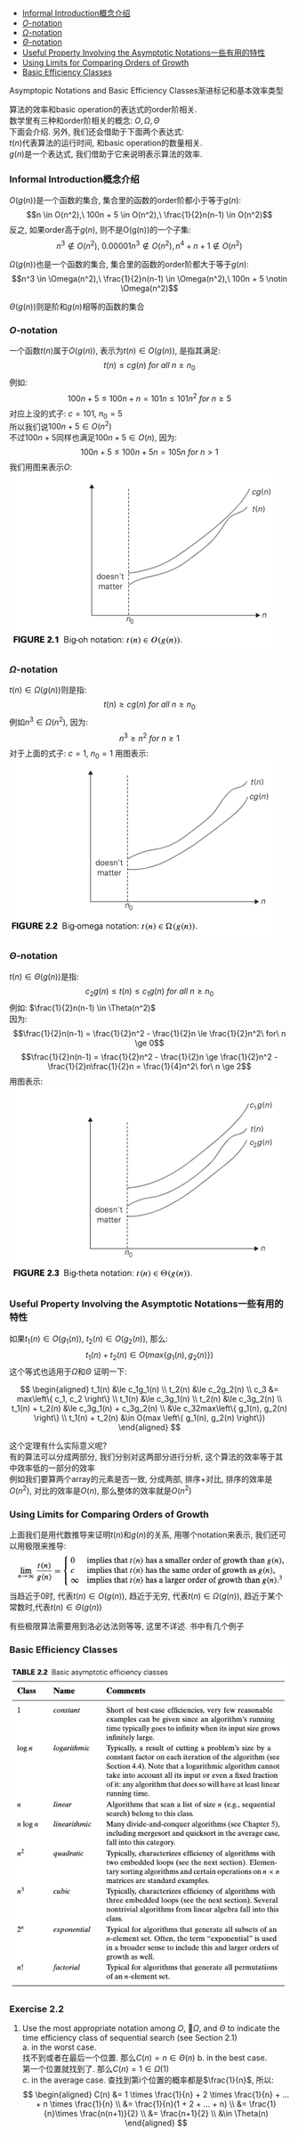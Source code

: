 <!-- TOC -->

- [Informal Introduction概念介绍](#informal-introduction概念介绍)
- [$O$-notation](#o-notation)
- [$\Omega$-notation](#\omega-notation)
- [$\Theta$-notation](#\theta-notation)
- [Useful Property Involving the Asymptotic Notations一些有用的特性](#useful-property-involving-the-asymptotic-notations一些有用的特性)
- [Using Limits for Comparing Orders of Growth](#using-limits-for-comparing-orders-of-growth)
- [Basic Efficiency Classes](#basic-efficiency-classes)

<!-- /TOC -->

Asymptopic Notations and Basic Efficiency Classes渐进标记和基本效率类型

算法的效率和basic operation的表达式的order阶相关.  
数学里有三种和order阶相关的概念: $O, \Omega, \Theta$  
下面会介绍. 另外, 我们还会借助于下面两个表达式:  
$t(n)$代表算法的运行时间, 和basic operation的数量相关.  
$g(n)$是一个表达式, 我们借助于它来说明表示算法的效率.

<a id="markdown-informal-introduction概念介绍" name="informal-introduction概念介绍"></a>
### Informal Introduction概念介绍

$O(g(n))$是一个函数的集合, 集合里的函数的order阶都小于等于$g(n)$:
$$n \in O(n^2),\ 100n + 5 \in O(n^2),\ \frac{1}{2}n(n-1) \in O(n^2)$$
反之, 如果order高于$g(n)$, 则不是O(g(n))的一个子集:
$$n^3 \notin O(n^2),\ 0.00001n^3 \notin O(n^2), n^4 + n + 1 \notin O(n^2)$$

$\Omega(g(n))$也是一个函数的集合, 集合里的函数的order阶都大于等于$g(n)$:
$$n^3 \in \Omega(n^2),\ \frac{1}{2}n(n-1) \in \Omega(n^2),\ 100n + 5 \notin \Omega(n^2)$$

$\Theta(g(n))$则是阶和$g(n)$相等的函数的集合

<a id="markdown-o-notation" name="o-notation"></a>
### $O$-notation

一个函数$t(n)$属于$O(g(n))$, 表示为$t(n) \in O(g(n))$, 是指其满足:
$$t(n) \le cg(n)\ for\ all\ n \ge n_0$$
例如:
$$100n + 5 \le 100n + n = 101n \le 101n^2\ for\ n \ge 5$$
对应上没的式子: $c = 101,\ n_0 = 5$  
所以我们说$100n + 5 \in O(n^2)$  
不过$100n + 5$同样也满足$100n + 5 \in O(n)$, 因为:
$$100n + 5 \le 100n + 5n = 105n\ for\ n \gt 1$$
我们用图来表示$O$:  
<img src="_images/algorithm/big_oh_notation.png">

<a id="markdown-\omega-notation" name="\omega-notation"></a>
### $\Omega$-notation

$t(n) \in \Omega(g(n))$则是指:
$$t(n) \ge cg(n)\ for\ all\ n \ge n_0$$
例如$n^3 \in \Omega(n^2)$, 因为:
$$n^3 \ge n^2\ for\ n \ge 1$$
对于上面的式子: $c = 1,\ n_0 = 1$
用图表示:  
<img src="_images/algorithm/big_omega_notation.png">

<a id="markdown-\theta-notation" name="\theta-notation"></a>
### $\Theta$-notation

$t(n) \in \Theta(g(n))$是指:
$$c_2g(n) \le t(n) \le c_1g(n)\ for\ all\ n \ge n_0$$
例如: $\frac{1}{2}n(n-1) \in \Theta(n^2)$  
因为:
$$\frac{1}{2}n(n-1) = \frac{1}{2}n^2 - \frac{1}{2}n \le \frac{1}{2}n^2\ for\ n \ge 0$$
$$\frac{1}{2}n(n-1) = \frac{1}{2}n^2 - \frac{1}{2}n \ge \frac{1}{2}n^2 - \frac{1}{2}n\frac{1}{2}n  = \frac{1}{4}n^2\ for\ n \ge 2$$
用图表示:  
<img src="_images/algorithm/big_theta_notation.png">

<a id="markdown-useful-property-involving-the-asymptotic-notations一些有用的特性" name="useful-property-involving-the-asymptotic-notations一些有用的特性"></a>
### Useful Property Involving the Asymptotic Notations一些有用的特性

如果$t_1(n) \in O(g_1(n))$, $t_2(n) \in O(g_2(n))$, 那么:
$$t_1(n) + t_2(n) \in O(max \left\{ g_1(n), g_2(n) \right\})$$
这个等式也适用于$\Omega$和$\Theta$
证明一下:

$$
\begin{aligned}
t_1(n) &\le c_1g_1(n) \\
t_2(n) &\le c_2g_2(n) \\
c_3 &= max\left\{ c_1, c_2 \right\} \\
t_1(n) &\le c_3g_1(n) \\
t_2(n) &\le c_3g_2(n) \\
t_1(n) + t_2(n) &\le c_3g_1(n) + c_3g_2(n) \\
&\le c_32max\left\{ g_1(n), g_2(n) \right\} \\
t_1(n) + t_2(n) &\in O(max \left\{ g_1(n), g_2(n) \right\})
\end{aligned}
$$

这个定理有什么实际意义呢?  
有的算法可以分成两部分, 我们分别对这两部分进行分析, 这个算法的效率等于其中效率低的一部分的效率  
例如我们要算两个array的元素是否一致, 分成两部, 排序+对比, 排序的效率是$O(n^2)$, 对比的效率是$O(n)$, 那么整体的效率就是$O(n^2)$

<a id="markdown-using-limits-for-comparing-orders-of-growth" name="using-limits-for-comparing-orders-of-growth"></a>
### Using Limits for Comparing Orders of Growth

上面我们是用代数推导来证明$t(n)$和$g(n)$的关系, 用哪个notation来表示, 我们还可以用极限来推导:  
<img src="_images/algorithm/limis_for_compare_order_of_growth.png">  
当趋近于0时, 代表$t(n) \in O(g(n))$, 趋近于无穷, 代表$t(n) \in \Omega(g(n))$, 趋近于某个常数时,代表$t(n)\in \Theta(g(n))$

有些极限算法需要用到洛必达法则等等, 这里不详述. 书中有几个例子

<a id="markdown-basic-efficiency-classes" name="basic-efficiency-classes"></a>
### Basic Efficiency Classes

<img src="_images/algorithm/basic_asymptotic_efficiency_classes.png">

### Exercise 2.2

1. Use the most appropriate notation among $O$, $\Omega$, and $\Theta$ to indicate the time
efficiency class of sequential search (see Section 2.1)  
a. in the worst case.  
找不到或者在最后一个位置. 那么$C(n) = n \in \Theta(n)$
b. in the best case.  
第一个位置就找到了. 那么$C(n) = 1 \in \Omega(1)$  
c. in the average case.
查找到第i个位置的概率都是$\frac{1}{n}$, 所以:
$$
\begin{aligned}
C(n) &= 1 \times \frac{1}{n} + 2 \times \frac{1}{n} + ... + n \times \frac{1}{n} \\
&= \frac{1}{n}(1 + 2 + ... + n) \\
&= \frac{1}{n}\times \frac{n(n+1)}{2} \\
&= \frac{n+1}{2} \\
&\in \Theta(n)
\end{aligned}
$$